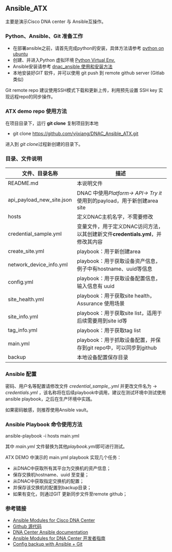 ## Ansible_ATX

主要是演示Cisco DNA center 与 Ansible互操作。

### Python、Ansible、Git 准备工作

- 在部署ansible之前，请首先完成python的安装，具体方法请参考 [ python on ubuntu ](https://github.com/yijxiang/python-on-ubuntu)
- 创建、并进入Python 虚拟环境 [ Python Virtual Env. ]( https://github.com/yijxiang/python-on-ubuntu/blob/main/Python%20%E8%99%9A%E6%8B%9F%E7%8E%AF%E5%A2%83%20-%20venv.md)
- Ansible安装请参考 [ dnac_ansible 使用和安装方法 ](https://github.com/yijxiang/python-on-ubuntu/blob/main/dnac_ansible%20%E4%BD%BF%E7%94%A8%E5%92%8C%E5%AE%89%E8%A3%85%E6%96%B9%E6%B3%95.md)
- 本地安装好*GIT* 软件，并可以使用 git push 到 remote github server (Gitlab类似)

Git remote repo 建议使用SSH模式下载和更新上传，利用预先设置 SSH key 实现远程repo的同步操作。


### ATX demo repo 使用方法

在项目目录下，运行 **git clone** 复制项目到本地
- git clone https://github.com/yijxiang/DNAC_Ansible_ATX.git

进入到 *git clone*过程新创建的目录下。


### 目录、文件说明

文件、目录名称 | 描述
------------ | -------------
README.md |   本说明文件
api_payload_new_site.json |  DNAC 中使用*Platform-> API-> Try it*使用到的payload，用于新创建area site
hosts |  定义DNAC主机名字，不需要修改
credential_sample.yml |  变量文件，用于定义DNAC访问方法，以其创建新文件**credentials.yml**，并修改其内容
create_site.yml |  playbook：用于新创建area 
network_device_info.yml |  playbook：用于获取设备资产信息，例子中有hostname、uuid等信息
config.yml |  playbook：用于获取设备配置信息，输入信息有 uuid
site_health.yml |  playbook：用于获取site health，Assurance 使用场景
site_info.yml |  playbook：用于获取site list，适用于后续需要用到site id等
tag_info.yml |  playbook：用于获取tag list
main.yml |  playbook：用于抓取设备配置，并保存到git repo中，可以同步到github
backup |  本地设备配置保存目录


### Ansible 配置

密码、用户名等配置请修改文件 *credential_sample_.yml* 并更改文件名为 -> *credentials.yml* ，该名称将在后续playbook中调用，建议在测试环境中测试使用 ansible playbook，之后在生产环境中实践。

如果密码敏感，则推荐使用Ansible vault。


### Ansible Playbook 命令使用方法

ansible-playbook -i hosts main.yml

其中 *main.yml* 文件替换为其他*playbook.yml*即可进行测试。

ATX DEMO 中演示的 main.yml playbook 实现几个任务：
- 从DNAC中获取所有其平台为交换机的资产信息；
- 保存交换机hostname、uuid 至变量；
- 从DNAC中获取指定交换机的配置；
- 并保存该交换机的配置到backup目录；
- 如果有变化，则通过GIT 更新同步文件至remote github；


### 参考链接


- [Ansible Modules for Cisco DNA Center ](https://galaxy.ansible.com/cisco/dnac)
- [ Github 源代码 ](https://github.com/cisco-en-programmability/dnacenter-ansible)
- [ DNA Center Ansible documentation ](https://cisco-en-programmability.github.io/dnacenter-ansible/main/index.html)
- [ Ansible Modules for DNA Center 开发者指南 ](https://developer.cisco.com/docs/dna-center/?utm_campaign=dnac-padm&utm_source=padm-ww&utm_medium=dnac-blog-docs#!ansible)
- [ Config backup with Ansible + Git ](https://nwmichl.net/2020/03/09/configbackup-with-ansible-git/)

